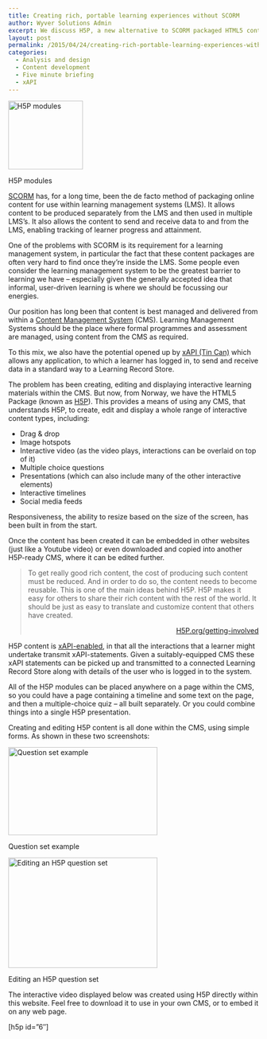 ```yaml
---
title: Creating rich, portable learning experiences without SCORM
author: Wyver Solutions Admin
excerpt: We discuss H5P, a new alternative to SCORM packaged HTML5 content which allows content to be created, edited and displayed in any H5P-enabled content management system, and then embedded just like a Youtube video.
layout: post
permalink: /2015/04/24/creating-rich-portable-learning-experiences-without-scorm/
categories:
  - Analysis and design
  - Content development
  - Five minute briefing
  - xAPI
---
```

<div id="attachment_1372" style="width: 160px" class="wp-caption alignright">
  <a href="http://www.wyversolutions.co.uk/cms/wp-content/uploads/2015/04/Screen-Shot-2015-04-24-at-14.00.13.png"><img class="wp-image-1372" src="http://www.wyversolutions.co.uk/cms/wp-content/uploads/2015/04/Screen-Shot-2015-04-24-at-14.00.13-300x276.png" alt="H5P modules" width="150" height="138" /></a>
  
  <p class="wp-caption-text">
    H5P modules
  </p>
</div>

<a href="http://www.adlnet.gov/capabilities/scorm.html" target="_blank">SCORM</a> has, for a long time, been the de facto method of packaging online content for use within learning management systems (LMS). It allows content to be produced separately from the LMS and then used in multiple LMS&#8217;s. It also allows the content to send and receive data to and from the LMS, enabling tracking of learner progress and attainment.

One of the problems with SCORM is its requirement for a learning management system, in particular the fact that these content packages are often very hard to find once they&#8217;re inside the LMS. Some people even consider the learning management system to be the greatest barrier to learning we have &#8211; especially given the generally accepted idea that informal, user-driven learning is where we should be focussing our energies.

Our position has long been that content is best managed and delivered from within a <a href="http://en.wikipedia.org/wiki/Content_management_system" target="_blank">Content Management System</a> (CMS). Learning Management Systems should be the place where formal programmes and assessment are managed, using content from the CMS as required.

To this mix, we also have the potential opened up by <a href="http://www.wyversolutions.co.uk/cms/2014/06/12/exploring-the-potential-of-the-xapi-aka-tin-can-api/" target="_blank">xAPI (Tin Can)</a> which allows any application, to which a learner has logged in, to send and receive data in a standard way to a Learning Record Store.

The problem has been creating, editing and displaying interactive learning materials within the CMS. But now, from Norway, we have the HTML5 Package (known as <a href="http://h5p.org/" target="_blank">H5P</a>). This provides a means of using any CMS, that understands H5P, to create, edit and display a whole range of interactive content types, including:

  * Drag &amp; drop
  * Image hotspots
  * Interactive video (as the video plays, interactions can be overlaid on top of it)
  * Multiple choice questions
  * Presentations (which can also include many of the other interactive elements)
  * Interactive timelines
  * Social media feeds

Responsiveness, the ability to resize based on the size of the screen, has been built in from the start.

Once the content has been created it can be embedded in other websites (just like a Youtube video) or even downloaded and copied into another H5P-ready CMS, where it can be edited further.

> To get really good rich content, the cost of producing such content must be reduced. And in order to do so, the content needs to become reusable. This is one of the main ideas behind H5P. H5P makes it easy for others to share their rich content with the rest of the world. It should be just as easy to translate and customize content that others have created.
> 
> <p style="text-align: right;">
>   <a href="http://h5p.org/getting-involved" target="_blank">H5P.org/getting-involved</a>
> </p>

<p style="text-align: left;">
  H5P content is <a href="http://h5p.org/documentation/x-api" target="_blank">xAPI-enabled</a>, in that all the interactions that a learner might undertake transmit xAPI-statements. Given a suitably-equipped CMS these xAPI statements can be picked up and transmitted to a connected Learning Record Store along with details of the user who is logged in to the system.
</p>

<p style="text-align: left;">
  All of the H5P modules can be placed anywhere on a page within the CMS, so you could have a page containing a timeline and some text on the page, and then a multiple-choice quiz &#8211; all built separately. Or you could combine things into a single H5P presentation.
</p>

<p style="text-align: left;">
  Creating and editing H5P content is all done within the CMS, using simple forms. As shown in these two screenshots:
</p>

<div id="attachment_1375" style="width: 310px" class="wp-caption aligncenter">
  <a href="http://www.wyversolutions.co.uk/cms/wp-content/uploads/2015/04/Screen-Shot-2015-04-24-at-14.21.29.png"><img class="size-medium wp-image-1375" src="http://www.wyversolutions.co.uk/cms/wp-content/uploads/2015/04/Screen-Shot-2015-04-24-at-14.21.29-300x177.png" alt="Question set example" width="300" height="177" /></a>
  
  <p class="wp-caption-text">
    Question set example
  </p>
</div>

<div id="attachment_1376" style="width: 310px" class="wp-caption aligncenter">
  <a href="http://www.wyversolutions.co.uk/cms/wp-content/uploads/2015/04/Screen-Shot-2015-04-24-at-14.24.54.png"><img class="size-medium wp-image-1376" src="http://www.wyversolutions.co.uk/cms/wp-content/uploads/2015/04/Screen-Shot-2015-04-24-at-14.24.54-300x222.png" alt="Editing an H5P question set" width="300" height="222" /></a>
  
  <p class="wp-caption-text">
    Editing an H5P question set
  </p>
</div>

The interactive video displayed below was created using H5P directly within this website. Feel free to download it to use in your own CMS, or to embed it on any web page.

[h5p id=&#8221;6&#8243;]